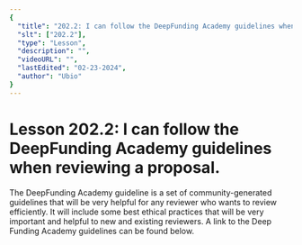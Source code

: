```yaml
---
{
  "title": "202.2: I can follow the DeepFunding Academy guidelines when reviewing a proposal.",
  "slt": ["202.2"],
  "type": "Lesson",
  "description": "",
  "videoURL": "",
  "lastEdited": "02-23-2024",
  "author": "Ubio"
}
---
```


# Lesson 202.2: I can follow the DeepFunding Academy guidelines when reviewing a proposal.

The DeepFunding Academy guideline is a set of community-generated guidelines that will be very helpful for any reviewer who wants to review efficiently. It will include some best ethical practices that will be very important and helpful to new and existing reviewers. A link to the Deep Funding Academy guidelines can be found below.
